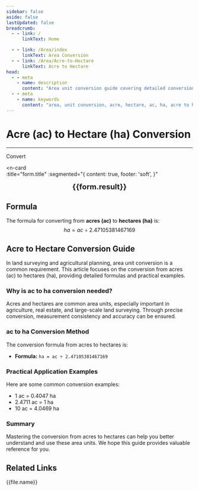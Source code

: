 ```yaml
---
sidebar: false
aside: false
lastUpdated: false
breadcrumb:
  - - link: /
      linkText: Home

  - - link: /Area/index
      linkText: Area Conversion
  - - link: /Area/Acre-to-Hectare
      linkText: Acre to Hectare
head:
  - - meta
    - name: description
      content: "Area unit conversion guide covering detailed conversion formulas and explanations from acres (ac) to hectares (ha)."
  - - meta
    - name: keywords
      content: "area, unit conversion, acre, hectare, ac, ha, acre to hectare, area conversion guide, acre square meter, acre and square meter conversion, how many square meters in one acre, how many mu in one acre, acre and mu conversion, acres, mu and square meter conversion, area conversion, how many square meters in one hectare, acre, unit conversion"
---
```

# Acre (ac) to Hectare (ha) Conversion
---
<script setup>
import { onMounted, reactive, inject, ref } from 'vue'
import { NButton, NForm, NFormItem, NInput, NInputNumber, NSelect, NCard, useMessage,NGrid ,NGi } from 'naive-ui'
import { defineClientComponent } from 'vitepress'
import { Area } from '../files';
const seoKey = ['acre square meter','acre and square meter conversion','how many square meters in one acre','how many mu in one acre','acre and mu conversion','acres','mu and square meter conversion','area conversion','how many square meters in one hectare','acre','unit conversion']
const convert = inject('convert')

const form = reactive({
  number: null,
  result: '',
  title:'Acre (ac) to Hectare (ha) Conversion',
})

const convertHandler = () => {
  if (form.number !== null && !isNaN(form.number)) {
    const convertedValue = parseFloat(form.number) / 2.47105381467169
    form.result = `${form.number}ac = ${convertedValue.toFixed(4)}ha`
  } else {
    form.result = 'Please enter a valid number.'
  }
}
</script>

<n-form size="large" :model="form">
  <n-form-item label="Acres (ac)">
    <n-input-number v-model:value="form.number" placeholder="Enter acres" style="width: 100%" />
  </n-form-item>
  <n-form-item>
    <n-button type="info" @click="convertHandler" block>Convert</n-button>
  </n-form-item>
</n-form>

<n-card  
  :title="form.title"
  :segmented="{
    content: true,
    footer: 'soft',
  }"
>
  <div  style="text-align:center;font-size:20px;">
    <strong>{{form.result}}</strong>
  </div>
    <template #footer>
    <div>
      <span v-for="item of seoKey">{{item}}, </span>
    </div>
  </template>
</n-card>

## Formula

The formula for converting from **acres (ac)** to **hectares (ha)** is:
$$ ha = ac \div 2.47105381467169 $$

## Acre to Hectare Conversion Guide

In land surveying and agricultural planning, area unit conversion is a common requirement. This article focuses on the conversion from acres (ac) to hectares (ha), providing detailed formulas and practical examples.

### Why is ac to ha conversion needed?

Acres and hectares are common area units, especially important in agriculture, real estate, and large-scale land surveying. Through precise conversion, measurement consistency and accuracy can be ensured.

### ac to ha Conversion Method

The conversion formula from acres to hectares is:

- **Formula:** `ha = ac ÷ 2.47105381467169`

### Practical Application Examples

Here are some common conversion examples:

- 1 ac = 0.4047 ha
- 2.4711 ac = 1 ha
- 10 ac = 4.0469 ha

### Summary

Mastering the conversion from acres to hectares can help you better understand and use these area units. We hope this guide provides valuable reference for you.

## Related Links
<n-grid x-gap="12" :cols="2">
  <n-gi v-for="(file, index) in Area" :key="index">
    <n-button
      text
      tag="a"
      :href="file.path"
      type="info"
    >
      {{file.name}}
    </n-button>
  </n-gi>
</n-grid>
